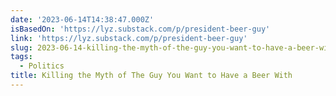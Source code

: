 ```yaml
---
date: '2023-06-14T14:38:47.000Z'
isBasedOn: 'https://lyz.substack.com/p/president-beer-guy'
link: 'https://lyz.substack.com/p/president-beer-guy'
slug: 2023-06-14-killing-the-myth-of-the-guy-you-want-to-have-a-beer-with
tags:
  - Politics
title: Killing the Myth of The Guy You Want to Have a Beer With
---
```


